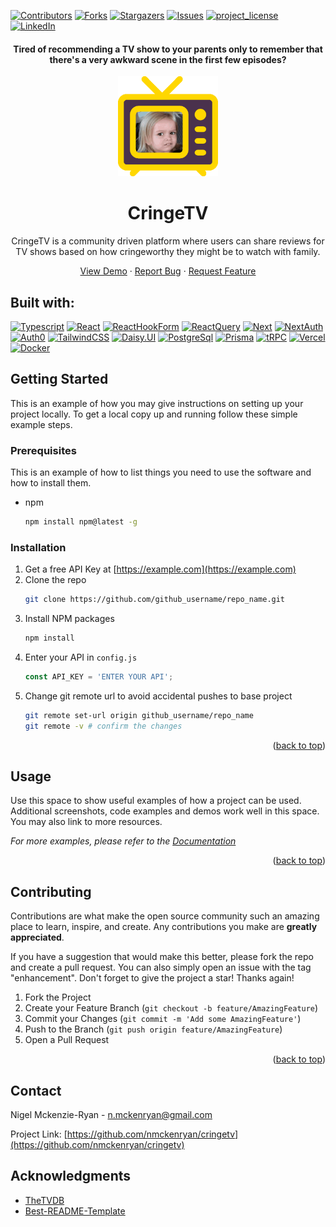 [![Contributors][contributors-shield]][contributors-url]
[![Forks][forks-shield]][forks-url]
[![Stargazers][stars-shield]][stars-url]
[![Issues][issues-shield]][issues-url]
[![project_license][license-shield]][license-url]
[![LinkedIn][linkedin-shield]][linkedin-url]

<!-- PROJECT LOGO -->

<h4 align="center">
Tired of recommending a TV show to your parents only to remember that there's a very awkward scene in the first few episodes? </h4>

<div align="center">
  <a href="https://github.com/nmckenryan/cringetv">
    <img src="public/cringetv-logo.png" alt="Logo" width="160" height="160">
  </a>

<h1 align="center">CringeTV</h1>



<p>
CringeTV is a community driven platform where users can share reviews for TV shows based on how cringeworthy they might be to watch with family.  
</p>
    <a href="https://cringetv-qm5xlqand-nmckenryans-projects.vercel.app/">View Demo</a>
    ·
    <a href="https://github.com/nMckenryan/cringetv/issues/new?labels=bug&template=bug-report---.md">Report Bug</a>
    ·
    <a href="https://github.com/nMckenryan/cringetv/issues/new?labels=enhancement&template=feature-request---.md">Request Feature</a>
  </p>
</div>


## Built with:

[![Typescript][Typescript]][TypescriptURL]
[![React][React.js]][React-url]
[![ReactHookForm][ReactHookForm]][ReactHookFormURL]
[![ReactQuery][ReactQuery]][ReactQueryURL]
[![Next][Next.js]][Next-url]
[![NextAuth][NextAuth.js]][NextAuth.jsURL]
[![Auth0][Auth0]][Auth0URL]
[![TailwindCSS][TailwindCSS]][TailwindCSSURL]
[![Daisy.UI][Daisy.UI]][Daisy.UIURL]
[![PostgreSql][PostgreSql]][PostgreSqlURL]
[![Prisma][Prisma]][PrismaURL]
[![tRPC][tRPC]][tRPCURL]
[![Vercel][Vercel]][VercelURL]
[![Docker][Docker]][DockerURL]

<!-- GETTING STARTED -->
## Getting Started

This is an example of how you may give instructions on setting up your project locally.
To get a local copy up and running follow these simple example steps.

### Prerequisites

This is an example of how to list things you need to use the software and how to install them.
* npm
  ```sh
  npm install npm@latest -g
  ```

### Installation

1. Get a free API Key at [https://example.com](https://example.com)
2. Clone the repo
   ```sh
   git clone https://github.com/github_username/repo_name.git
   ```
3. Install NPM packages
   ```sh
   npm install
   ```
4. Enter your API in `config.js`
   ```js
   const API_KEY = 'ENTER YOUR API';
   ```
5. Change git remote url to avoid accidental pushes to base project
   ```sh
   git remote set-url origin github_username/repo_name
   git remote -v # confirm the changes
   ```

<p align="right">(<a href="#readme-top">back to top</a>)</p>



<!-- USAGE EXAMPLES -->
## Usage

Use this space to show useful examples of how a project can be used. Additional screenshots, code examples and demos work well in this space. You may also link to more resources.

_For more examples, please refer to the [Documentation](https://example.com)_

<p align="right">(<a href="#readme-top">back to top</a>)</p>




<!-- CONTRIBUTING -->
## Contributing

Contributions are what make the open source community such an amazing place to learn, inspire, and create. Any contributions you make are **greatly appreciated**.

If you have a suggestion that would make this better, please fork the repo and create a pull request. You can also simply open an issue with the tag "enhancement".
Don't forget to give the project a star! Thanks again!

1. Fork the Project
2. Create your Feature Branch (`git checkout -b feature/AmazingFeature`)
3. Commit your Changes (`git commit -m 'Add some AmazingFeature'`)
4. Push to the Branch (`git push origin feature/AmazingFeature`)
5. Open a Pull Request

<p align="right">(<a href="#readme-top">back to top</a>)</p>

<!-- CONTACT -->
## Contact

Nigel Mckenzie-Ryan  - n.mckenryan@gmail.com

Project Link: [https://github.com/nmckenryan/cringetv](https://github.com/nmckenryan/cringetv)

<!-- ACKNOWLEDGMENTS -->
## Acknowledgments

* [TheTVDB](https://www.thetvdb.com)
* [Best-README-Template](https://github.com/othneildrew/Best-README-Template/)





<!-- MARKDOWN LINKS & IMAGES -->
<!-- https://www.markdownguide.org/basic-syntax/#reference-style-links -->
[contributors-shield]: https://img.shields.io/github/contributors/nmckenryan/cringetv.svg?style=for-the-badge
[contributors-url]: https://github.com/nMckenryan/cringetv/graphs/contributors
[forks-shield]: https://img.shields.io/github/forks/nmckenryan/cringetv.svg?style=for-the-badge
[forks-url]: https://github.com/nMckenryan/cringetv/network/members
[stars-shield]: https://img.shields.io/github/stars/nmckenryan/cringetv.svg?style=for-the-badge
[stars-url]: https://github.com/nMckenryan/cringetv/stargazers
[issues-shield]: https://img.shields.io/github/issues/nmckenryan/cringetv.svg?style=for-the-badge
[issues-url]: https://github.com/nMckenryan/cringetv/issues
[license-shield]: https://img.shields.io/github/license/nmckenryan/cringetv.svg?style=for-the-badge
[license-url]: https://github.com/nMckenryan/cringetv/main/LICENSE.txt
[linkedin-shield]: https://img.shields.io/badge/-LinkedIn-black.svg?style=for-the-badge&logo=linkedin&colorB=555
[linkedin-url]: https://linkedin.com/in/nmckenryan
[product-screenshot]: images/screenshot.png

[Next.js]: https://img.shields.io/badge/next.js-000000?style=for-the-badge&logo=nextdotjs&logoColor=white
[Next-url]: https://nextjs.org/

[React.js]: https://img.shields.io/badge/React-20232A?style=for-the-badge&logo=react&logoColor=white&color=%2361DAFB
[React-url]: https://reactjs.org/

[ReactQuery]: https://img.shields.io/badge/ReactQuery-000000?style=for-the-badge&logo=reactquery&logoColor=white&color=%23FF4154
[ReactQueryURL]: https://react-query.tanstack.com

[ReactHookForm]: https://img.shields.io/badge/React%20Hook%20Form-000000?style=for-the-badge&logo=reacthookform&logoColor=white&color=%23EC5990
[ReactHookFormURL]: https://react-hook-form.com/

[ReactQuery]: https://img.shields.io/badge/ReactQuery-000000?style=for-the-badge&logo=reactquery&logoColor=white&color=%23FF4154
[ReactQueryURL]: https://react-query.tanstack.com

[Daisy.UI]: https://img.shields.io/badge/DaisyUI-0000?style=for-the-badge&logo=daisyui&logoColor=white&color=%231AD1A5
[Daisy.UIURL]: https://daisyui.com/

[NextAuth.js]: https://img.shields.io/badge/NextAuth-000000?style=for-the-badge&logo=nextdotjs&logoColor=white&color=%23ab26dc
[NextAuth.jsURL]: https://next-auth.js.org 

[Auth0]: https://img.shields.io/badge/Auth0-000000?style=for-the-badge&logo=auth0&logoColor=white&color=%23EB5424
[Auth0URL]: https://auth0.com/

[PostgreSql]: https://img.shields.io/badge/postgres-00000?style=for-the-badge&logo=postgresql&logoColor=white&color=%234169E1
[PostgreSqlURL]: https://postgresql.org

[Prisma]: https://img.shields.io/badge/Prisma-000000?style=for-the-badge&logo=prisma&logoColor=white&color=%232D3748
[PrismaURL]: https://prisma.io

[TailwindCSS]: https://img.shields.io/badge/tailwind-00000?style=for-the-badge&logo=tailwindcss&logoColor=white&color=%2306B6D4

[TailwindCSSURL]: https://tailwindcss.com

[tRPC]: https://img.shields.io/badge/tRPC-000000?style=for-the-badge&logo=tRPC&logoColor=white&color=%232596BE
[tRPCURL]: https://trpc.io

[Typescript]: https://img.shields.io/badge/Typescript-000000?style=for-the-badge&logo=typescript&logoColor=white&color=%233178C6
[TypescriptURL]: https://typescriptlang.org

[Vercel]: https://img.shields.io/badge/Vercel-000000?style=for-the-badge&logo=vercel&logoColor=white&color=%23000000
[VercelURL]: https://vercel.com

[Docker]: https://img.shields.io/badge/Docker-000000?style=for-the-badge&logo=docker&logoColor=white&color=%232496ED
[DockerURL]: https://www.docker.com